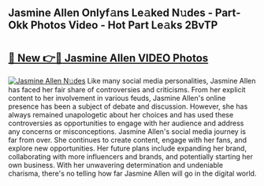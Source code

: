 ## Jasmine Allen Onlyf𝚊ns Le𝚊ked N𝚞des - Part-Okk Photos Video - Hot Part Le𝚊ks 2BvTP

# <h2><a href="http://ac35329.deff.icu/?id=Jasmine+Allen">🔗 New 👉🔴 Jasmine Allen VIDEO Photos</a></h2>

[![Jasmine Allen N𝚞des](https://i.imgur.com/rIISA9y.gif)](http://ac35329.deff.icu/?id=Jasmine+Allen)
Like many social media personalities, Jasmine Allen has faced her fair share of controversies and criticisms. From her explicit content to her involvement in various feuds, Jasmine Allen's online presence has been a subject of debate and discussion. However, she has always remained unapologetic about her choices and has used these controversies as opportunities to engage with her audience and address any concerns or misconceptions. Jasmine Allen's social media journey is far from over. She continues to create content, engage with her fans, and explore new opportunities. Her future plans include expanding her brand, collaborating with more influencers and brands, and potentially starting her own business. With her unwavering determination and undeniable charisma, there's no telling how far Jasmine Allen will go in the digital world.
